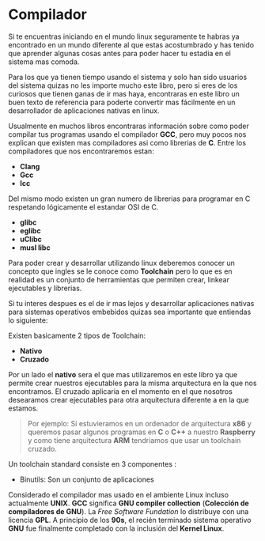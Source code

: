 # Compilador
Si te encuentras iniciando en el mundo linux seguramente te habras ya encontrado en un mundo diferente al que estas acostumbrado y has tenido que aprender algunas cosas antes para poder hacer tu estadia en el sistema mas comoda.

Para los que ya tienen tiempo usando el sistema y solo han sido usuarios del sistema quizas no les importe mucho este libro, pero si eres de los curiosos que tienen ganas de ir mas haya, encontraras en este libro un buen texto de referencia para poderte convertir mas fácilmente en un desarrollador de aplicaciones nativas en linux.

Usualmente en muchos libros encontraras información sobre como poder compilar tus programas usando el compilador **GCC**, pero muy pocos nos explican que existen mas compiladores asi como librerias de **C**. Entre los compiladores que nos encontraremos estan:

- **Clang**
- **Gcc**
- **Icc**

Del mismo modo existen un gran numero de librerias para programar en C respetando lógicamente el estandar OSI de C.

- **glibc**
- **eglibc**
- **uClibc**
- **musl libc**

Para poder crear y desarrollar utilizando linux deberemos conocer un concepto que ingles se le conoce como **Toolchain** pero lo que es en realidad es un conjunto de herramientas que permiten crear, linkear ejecutables y librerias.

Si tu interes despues es el de ir mas lejos y desarrollar aplicaciones nativas para sistemas operativos embebidos quizas sea importante que entiendas lo siguiente:

Existen basicamente 2 tipos de Toolchain:

- **Nativo**
- **Cruzado**

Por un lado el **nativo** sera el que mas utilizaremos en este libro ya que permite crear nuestros ejecutables para la misma arquitectura en la que nos encontramos. El cruzado aplicaria en el momento en el que nosotros desearamos crear ejecutables para otra arquitectura diferente a en la que estamos.

> Por ejemplo: Si estuvieramos en un ordenador de arquitectura **x86** y queremos pasar algunos programas en **C** o **C++** a nuestro **Raspberry** y como tiene arquitectura **ARM** tendriamos que usar un toolchain cruzado.

Un toolchain standard consiste en 3 componentes :

- Binutils: Son un conjunto de aplicaciones 


Considerado el compilador mas usado en el ambiente Linux incluso actualmente **UNIX**. **GCC** significa **GNU compiler collection** (**Colección de compiladores de GNU**).
La *Free Software Fundation* lo distribuye con una licencia **GPL**. A principio de los **90s**, el recién terminado sistema operativo **GNU** fue finalmente completado con la inclusión del **Kernel Linux**.

